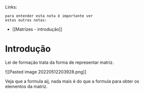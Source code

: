 Links: 

	para entender esta nota é importante ver
	estas outras notas:
- [[Matrizes - introdução]]

# Introdução

Lei de formação trata da forma de representar matriz.

![[Pasted image 20220512203928.png]]

Veja que a formula aij, nada mais é do que a formula para obter os elementos da matriz.